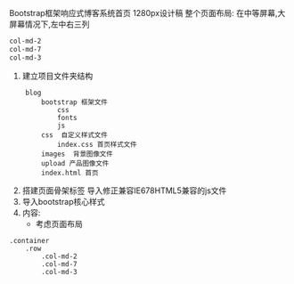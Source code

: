 Bootstrap框架响应式博客系统首页
1280px设计稿
整个页面布局:
在中等屏幕,大屏幕情况下,左中右三列
``` html
col-md-2
col-md-7
col-md-3
```

1. 建立项目文件夹结构
```
    blog
        bootstrap 框架文件
            css
            fonts
            js
        css  自定义样式文件
            index.css 首页样式文件
        images  背景图像文件
        upload 产品图像文件
        index.html 首页
```
2. 搭建页面骨架标签
导入修正兼容IE678HTML5兼容的js文件
3. 导入bootstrap核心样式
4. 内容:
    + 考虑页面布局
``` 
.container
    .row
        .col-md-2
        .col-md-7
        .col-md-3
```
